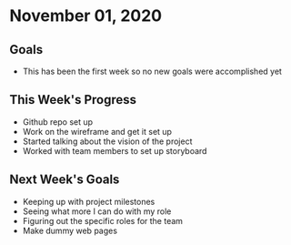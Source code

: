 # November 01, 2020

## Goals

* This has been the first week so no new goals were accomplished yet

## This Week's Progress

* Github repo set up 
* Work on the wireframe and get it set up
* Started talking about the vision of the project
* Worked with team members to set up storyboard

## Next Week's Goals

* Keeping up with project milestones 
* Seeing what more I can do with my role
* Figuring out the specific roles for the team
* Make dummy web pages